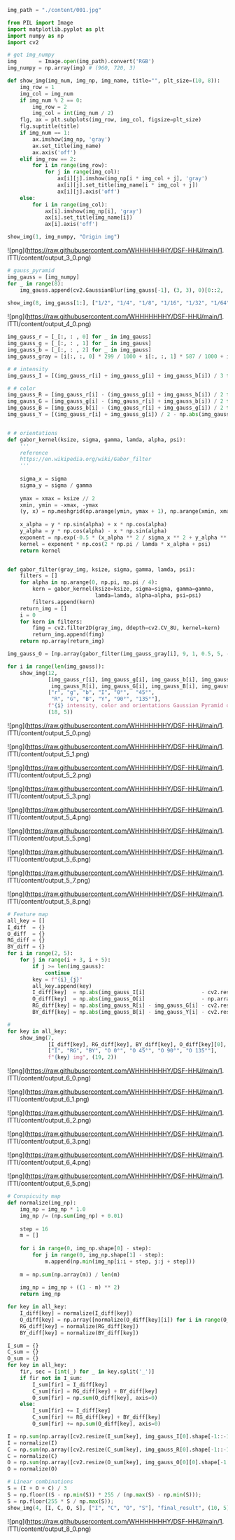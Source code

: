 ```python
img_path = "./content/001.jpg"
```


```python
from PIL import Image
import matplotlib.pyplot as plt
import numpy as np
import cv2
```


```python
# get img_numpy
img       = Image.open(img_path).convert('RGB')
img_numpy = np.array(img) # (960, 720, 3)
```


```python
def show_img(img_num, img_np, img_name, title="", plt_size=(10, 8)):
    img_row = 1
    img_col = img_num
    if img_num % 2 == 0:
        img_row = 2
        img_col = int(img_num / 2)
    flg, ax = plt.subplots(img_row, img_col, figsize=plt_size)
    flg.suptitle(title)
    if img_num == 1:
        ax.imshow(img_np, 'gray')
        ax.set_title(img_name)
        ax.axis('off')
    elif img_row == 2:
        for i in range(img_row):
            for j in range(img_col):
                ax[i][j].imshow(img_np[i * img_col + j], 'gray')
                ax[i][j].set_title(img_name[i * img_col + j])
                ax[i][j].axis('off')
    else:
        for i in range(img_col):
            ax[i].imshow(img_np[i], 'gray')
            ax[i].set_title(img_name[i])
            ax[i].axis('off')

show_img(1, img_numpy, "Origin img")
```


![png](https://raw.githubusercontent.com/WHHHHHHHY/DSF-HHU/main/1. ITTI/content/output_3_0.png)
    



```python
# gauss_pyramid
img_gauss = [img_numpy]
for _ in range(8):
    img_gauss.append(cv2.GaussianBlur(img_gauss[-1], (3, 3), 0)[0::2, :, :][:, 0::2, :])
    
show_img(8, img_gauss[1:], ["1/2", "1/4", "1/8", "1/16", "1/32", "1/64", "1/128", "1/256"], "gauss pyramid", (9, 4))
```


![png](https://raw.githubusercontent.com/WHHHHHHHY/DSF-HHU/main/1. ITTI/content/output_4_0.png)
    



```python
img_gauss_r = [_[:, : , 0] for _ in img_gauss]
img_gauss_g = [_[:, : , 1] for _ in img_gauss]
img_gauss_b = [_[:, : , 2] for _ in img_gauss]
img_gauss_gray = [i[:, :, 0] * 299 / 1000 + i[:, :, 1] * 587 / 1000 + i[:, :, 1] * 114 / 1000 for i in img_gauss]

# # intensity
img_gauss_I = [(img_gauss_r[i] + img_gauss_g[i] + img_gauss_b[i]) / 3 for i in range(len(img_gauss))]

# # color
img_gauss_R = [img_gauss_r[i] - (img_gauss_g[i] + img_gauss_b[i]) / 2 for i in range(len(img_gauss))]
img_gauss_G = [img_gauss_g[i] - (img_gauss_r[i] + img_gauss_b[i]) / 2 for i in range(len(img_gauss))]
img_gauss_B = [img_gauss_b[i] - (img_gauss_r[i] + img_gauss_g[i]) / 2 for i in range(len(img_gauss))]
img_gauss_Y = [(img_gauss_r[i] + img_gauss_g[i]) / 2 - np.abs(img_gauss_r[i] - img_gauss_g[i]) / 2 - img_gauss_b[i] for i in range(len(img_gauss))]


# # orientations
def gabor_kernel(ksize, sigma, gamma, lamda, alpha, psi):
    '''
    reference
    https://en.wikipedia.org/wiki/Gabor_filter
    '''
 
    sigma_x = sigma
    sigma_y = sigma / gamma
 
    ymax = xmax = ksize // 2
    xmin, ymin = -xmax, -ymax
    (y, x) = np.meshgrid(np.arange(ymin, ymax + 1), np.arange(xmin, xmax + 1))
 
    x_alpha = y * np.sin(alpha) + x * np.cos(alpha)
    y_alpha = y * np.cos(alpha) - x * np.sin(alpha)
    exponent = np.exp(-0.5 * (x_alpha ** 2 / sigma_x ** 2 + y_alpha ** 2 / sigma_y ** 2))
    kernel = exponent * np.cos(2 * np.pi / lamda * x_alpha + psi)
    return kernel


def gabor_filter(gray_img, ksize, sigma, gamma, lamda, psi):
    filters = []
    for alpha in np.arange(0, np.pi, np.pi / 4):
        kern = gabor_kernel(ksize=ksize, sigma=sigma, gamma=gamma,
                            lamda=lamda, alpha=alpha, psi=psi)
        filters.append(kern)
    return_img = []
    i = 0
    for kern in filters:
        fimg = cv2.filter2D(gray_img, ddepth=cv2.CV_8U, kernel=kern)
        return_img.append(fimg)
    return np.array(return_img)

img_gauss_O = [np.array(gabor_filter(img_gauss_gray[i], 9, 1, 0.5, 5, -np.pi/2)) for i in range(len(img_gauss))]

for i in range(len(img_gauss)):
    show_img(12, 
             [img_gauss_r[i], img_gauss_g[i], img_gauss_b[i], img_gauss_I[i], img_gauss_O[i][0], img_gauss_O[i][1],
              img_gauss_R[i], img_gauss_G[i], img_gauss_B[i], img_gauss_Y[i], img_gauss_O[i][2], img_gauss_O[i][3]], 
             ["r", "g", "b", "I", "0°",  "45°",
              "R", "G", "B", "Y", "90°", "135°"],
             f"{i} intensity, color and orientations Gaussian Pyramid of 1/{2**i} img", 
             (18, 5))
```


![png](https://raw.githubusercontent.com/WHHHHHHHY/DSF-HHU/main/1. ITTI/content/output_5_0.png)
    




![png](https://raw.githubusercontent.com/WHHHHHHHY/DSF-HHU/main/1. ITTI/content/output_5_1.png)
    




![png](https://raw.githubusercontent.com/WHHHHHHHY/DSF-HHU/main/1. ITTI/content/output_5_2.png)
    




![png](https://raw.githubusercontent.com/WHHHHHHHY/DSF-HHU/main/1. ITTI/content/output_5_3.png)
    




![png](https://raw.githubusercontent.com/WHHHHHHHY/DSF-HHU/main/1. ITTI/content/output_5_4.png)
    




![png](https://raw.githubusercontent.com/WHHHHHHHY/DSF-HHU/main/1. ITTI/content/output_5_5.png)
    




![png](https://raw.githubusercontent.com/WHHHHHHHY/DSF-HHU/main/1. ITTI/content/output_5_6.png)
    




![png](https://raw.githubusercontent.com/WHHHHHHHY/DSF-HHU/main/1. ITTI/content/output_5_7.png)
    




![png](https://raw.githubusercontent.com/WHHHHHHHY/DSF-HHU/main/1. ITTI/content/output_5_8.png)
    



```python
# Feature map
all_key = []
I_diff  = {}
O_diff  = {}
RG_diff = {}
BY_diff = {}
for i in range(2, 5):
    for j in range(i + 3, i + 5):
        if j >= len(img_gauss):
            continue
        key = f"{i}_{j}"
        all_key.append(key)
        I_diff[key]  = np.abs(img_gauss_I[i]                  - cv2.resize(img_gauss_I[j],                  img_gauss_I[i].shape[-1::-1]))
        O_diff[key]  = np.abs(img_gauss_O[i]                  - np.array([cv2.resize(img_gauss_O[j][k], img_gauss_O[i][k].shape[-1::-1]) for k in range(img_gauss_O[i].shape[0])]))
        RG_diff[key] = np.abs(img_gauss_R[i] - img_gauss_G[i] - cv2.resize(img_gauss_G[j] - img_gauss_R[j], img_gauss_R[i].shape[-1::-1]))
        BY_diff[key] = np.abs(img_gauss_B[i] - img_gauss_Y[i] - cv2.resize(img_gauss_Y[j] - img_gauss_B[j], img_gauss_B[i].shape[-1::-1]))

# 
for key in all_key:
    show_img(7, 
             [I_diff[key], RG_diff[key], BY_diff[key], O_diff[key][0], O_diff[key][1], O_diff[key][2], O_diff[key][3]],
             ["I", "RG", "BY", "O 0°", "O 45°", "O 90°", "O 135°"],
             f"{key} img", (19, 2))
```


![png](https://raw.githubusercontent.com/WHHHHHHHY/DSF-HHU/main/1. ITTI/content/output_6_0.png)
    




![png](https://raw.githubusercontent.com/WHHHHHHHY/DSF-HHU/main/1. ITTI/content/output_6_1.png)
    




![png](https://raw.githubusercontent.com/WHHHHHHHY/DSF-HHU/main/1. ITTI/content/output_6_2.png)
    




![png](https://raw.githubusercontent.com/WHHHHHHHY/DSF-HHU/main/1. ITTI/content/output_6_3.png)
    




![png](https://raw.githubusercontent.com/WHHHHHHHY/DSF-HHU/main/1. ITTI/content/output_6_4.png)
    




![png](https://raw.githubusercontent.com/WHHHHHHHY/DSF-HHU/main/1. ITTI/content/output_6_5.png)
    



```python
# Conspicuity map
def normalize(img_np):
    img_np = img_np * 1.0
    img_np /= (np.sum(img_np) + 0.01)
    
    step = 16
    m = []
    
    for i in range(0, img_np.shape[0] - step):
        for j in range(0, img_np.shape[1] - step):
            m.append(np.min(img_np[i:i + step, j:j + step]))
    
    m = np.sum(np.array(m)) / len(m)
    
    img_np = img_np + ((1 - m) ** 2)
    return img_np

for key in all_key:
    I_diff[key] = normalize(I_diff[key])
    O_diff[key] = np.array([normalize(O_diff[key][i]) for i in range(O_diff[key].shape[0])])
    RG_diff[key] = normalize(RG_diff[key])
    BY_diff[key] = normalize(BY_diff[key])
```


```python
I_sum = {}
C_sum = {}
O_sum = {}
for key in all_key:
    fir, sec = [int(_) for _ in key.split('_')]
    if fir not in I_sum:
        I_sum[fir] = I_diff[key]
        C_sum[fir] = RG_diff[key] + BY_diff[key]
        O_sum[fir] = np.sum(O_diff[key], axis=0)
    else:
        I_sum[fir] += I_diff[key]
        C_sum[fir] += RG_diff[key] + BY_diff[key]
        O_sum[fir] += np.sum(O_diff[key], axis=0)

I = np.sum(np.array([cv2.resize(I_sum[key], img_gauss_I[0].shape[-1::-1]) for key in I_sum.keys()]), axis=0)
I = normalize(I)
C = np.sum(np.array([cv2.resize(C_sum[key], img_gauss_R[0].shape[-1::-1]) for key in C_sum.keys()]), axis=0)
C = normalize(C)
O = np.sum(np.array([cv2.resize(O_sum[key], img_gauss_O[0][0].shape[-1::-1]) for key in O_sum.keys()]), axis=0)
O = normalize(O)

# Linear combinations
S = (I + O + C) / 3
S = np.floor((S - np.min(S)) * 255 / (np.max(S) - np.min(S)));
S = np.floor(255 * S / np.max(S));
show_img(4, [I, C, O, S], ["I", "C", "O", "S"], "final_result", (10, 5))
```


![png](https://raw.githubusercontent.com/WHHHHHHHY/DSF-HHU/main/1. ITTI/content/output_8_0.png)
    



```python

```


```python

```


```python

```
